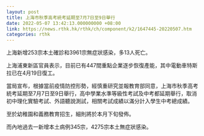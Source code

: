 ```yaml
---
layout: post
title: 上海市秋季高考統考延期至7月7日至9日舉行
date: 2022-05-07 13:42:13.000000000 +08:00
link: https://news.rthk.hk/rthk/ch/component/k2/1647445-20220507.htm
categories: rthk
---
```


上海新增253宗本土確診和3961宗無症狀感染，多13人死亡。

上海浦東新區官員表示，目前已有447間重點企業逐步恢復產能，其中電動車特斯拉已在4月19日復工。

當局宣布，根據當前疫情防控形勢，經慎重研究並報教育部同意，上海市秋季高考統考延期至7月7日至9日舉行，高中學業水準等級性考試及中考都延期舉行，取消初中理化實驗考試、外語聽說測試，相關考試成績以滿分計入學生中考總成績。

至於幼稚園和義務教育招生，細則將於本月下旬發佈。

而內地過去一新增本土病例345宗，4275宗本土無症狀感染。
